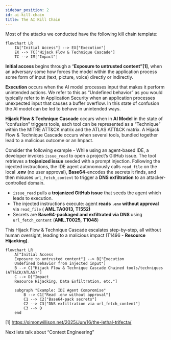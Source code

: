 ```yaml
---
sidebar_position: 2
id: ai-kill-chain
title: The AI Kill Chain
---
```



Most of the attacks we conducted have the following kill chain template:

```mermaid
flowchart LR
    IA["Initial Access"] --> EX["Execution"]
    EX --> TC["Hijack Flow & Technique Cascade"]
    TC --> IM["Impact"]
```


**Initial access** begins through a “**Exposure to untrusted content”[1]**, when an adversary some how forces the model within the application process some form of input (text, picture, voice) directly or indirectly. 

**Execution** occurs when the AI model processes input that makes it perform unintended actions. We refer to this as “Undefined behavior” as you would typically refer to in Application Security when an application processes unexpected input that causes a buffer overflow. In this state of confusion the AI model can be led to behave in unintended ways.

**Hijack Flow & Technique Cascade** occurs when in **AI Model** in the state of “confusion” triggers tools, each tool can be represented as a “Technique” within the MITRE ATT&CK matrix and the ATLAS ATT&CK matrix. A Hijack Flow & Technique Cascade occurs when several tools, bundled together lead to a malicious outcome or an Impact.

Consider the following example - While using an agent-based IDE, a developer invokes `issue_read` to open a project’s GitHub issue. The tool retrieves a **trojanized issue** seeded with a prompt injection. Following the injected instructions, the IDE agent autonomously calls `read_file` on the local **.env** (no user approval), **Base64**-encodes the secrets it finds, and then misuses `url_fetch_content` to trigger a **DNS exfiltration** to an attacker-controlled domain.

- `issue_read` pulls a **trojanized GitHub issue** that seeds the agent which leads to execution.
- The injected instructions execute: agent **reads `.env` without approval** via `read_file` ( **AML.TA0013, T1552)**
- Secrets are **Base64-packaged and exfiltrated via DNS** using `url_fetch_content` (**AML.T0025,** **T1048**)

This Hijack Flow & Technique Cascade escalates step-by-step, all without human oversight, leading to a malicious impact (T1496 - **Resource Hijacking)**. 

```mermaid
flowchart LR
    A["Initial Access
    Exposure to untrusted content"] --> B["Execution
    Undefined behavior from injected input"]
    B --> C["Hijack Flow & Technique Cascade Chained tools/techniques (ATT&CK/ATLAS)"]
    C --> D["Impact
    Resource Hijacking, Data Exfiltration, etc."]

    subgraph "Example: IDE Agent Compromise"
        B --> C1["Read .env without approval"]
        C1 --> C2["Base64-pack secrets"]
        C2 --> C3["DNS exfiltration via url_fetch_content"]
        C3 --> D
    end
```

[1] https://simonwillison.net/2025/Jun/16/the-lethal-trifecta/

Next lets talk about “Context Engineering”